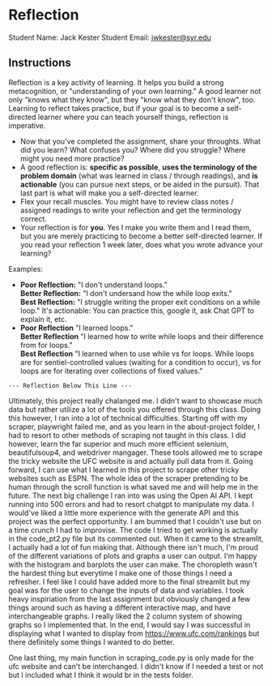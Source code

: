# Reflection

Student Name:  Jack Kester
Student Email:  jwkester@syr.edu

## Instructions

Reflection is a key activity of learning. It helps you build a strong metacognition, or "understanding of your own learning." A good learner not only "knows what they know", but they "know what they don't know", too. Learning to reflect takes practice, but if your goal is to become a self-directed learner where you can teach yourself things, reflection is imperative.

- Now that you've completed the assignment, share your throughts. What did you learn? What confuses you? Where did you struggle? Where might you need more practice?
- A good reflection is: **specific as possible**,  **uses the terminology of the problem domain** (what was learned in class / through readings), and **is actionable** (you can pursue next steps, or be aided in the pursuit). That last part is what will make you a self-directed learner.
- Flex your recall muscles. You might have to review class notes / assigned readings to write your reflection and get the terminology correct.
- Your reflection is for **you**. Yes I make you write them and I read them, but you are merely practicing to become a better self-directed learner. If you read your reflection 1 week later, does what you wrote advance your learning?

Examples:

- **Poor Reflection:**  "I don't understand loops."   
**Better Reflection:** "I don't undersand how the while loop exits."   
**Best Reflection:** "I struggle writing the proper exit conditions on a while loop." It's actionable: You can practice this, google it, ask Chat GPT to explain it, etc. 
-  **Poor Reflection** "I learned loops."   
**Better Reflection** "I learned how to write while loops and their difference from for loops."   
**Best Reflection** "I learned when to use while vs for loops. While loops are for sentiel-controlled values (waiting for a condition to occur), vs for loops are for iterating over collections of fixed values."

`--- Reflection Below This Line ---`

Ultimately, this project really chalanged me. I didn't want to showcase much data but rather utilize a lot of the tools you offered through this class. Doing this however, I ran into a lot of technical difficulties. Starting off with my scraper, playwright failed me, and as you learn in the about-project folder, I had to resort to other methods of scraping not taught in this class. I did however, learn the far superior and much more efficient selenium, beautifulsoup4, and webdriver mangager. These tools allowed me to scrape the tricky website the UFC website is and actually pull data from it. Going forward, I can use what I learned in this project to scrape other tricky websites such as ESPN. The whole idea of the scraper pretending to be human through the scroll function is what saved me and will help me in the future. The next big challenge I ran into was using the Open AI API. I kept running into 500 errors and had to resort chatgpt to manipulate my data. I would've liked a little more experience with the generate API and this project was the perfect opportunity. I am bummed that I couldn't use but on a time crunch I had to improvise. The code I tried to get working is actually in the code_pt2.py file but its commented out. When it came to the streamlit, I actually had a lot of fun making that. Although there isn't much, I'm proud of the different variations of plots and graphs a user can output. I'm happy with the histogram and barplots the user can make. The choropleth wasn't the hardest thing but everytime I make one of those things I need a refresher. I feel like I could have added more to the final streamlit but my goal was for the user to change the inputs of data and variables. I took heavy inspiriation from the last assignment but obviously changed a few things around such as having a different interactive map, and have interchangeable graphs. I really liked the 2 column system of showing graphs so I implemented that. In the end, I would say I was successful in displaying what I wanted to display from https://www.ufc.com/rankings but there definitely some things I wanted to do better. 

One last thing, my main function in scraping_code.py is only made for the ufc website and can't be interchanged. I didn't know if I needed a test or not but I included what I think it would br in the tests folder.


